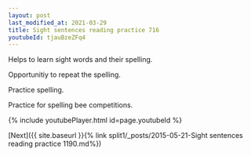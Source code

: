 ```yaml
---
layout: post
last_modified_at: 2021-03-29
title: Sight sentences reading practice 716
youtubeId: tjauBzeZFq4
---
```

 
 
Helps to learn sight words and their spelling.

Opportunitiy to repeat the spelling. 

Practice spelling. 
 
Practice for spelling bee competitions. 
 
{% include youtubePlayer.html id=page.youtubeId %}
 
 

[Next]({{ site.baseurl }}{% link  split1/_posts/2015-05-21-Sight sentences reading practice 1190.md%})
 
